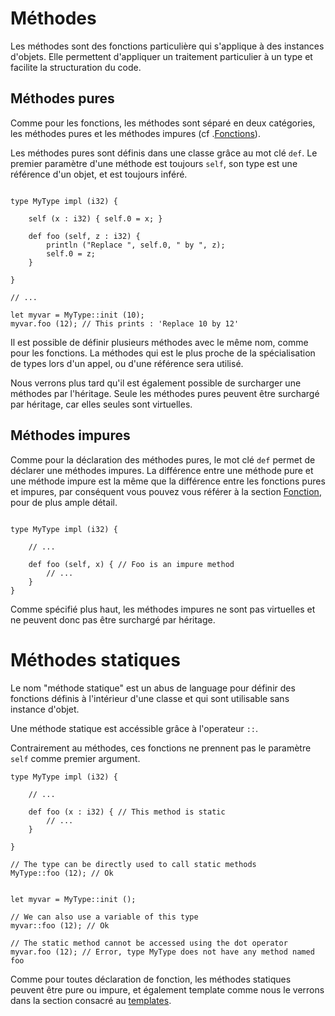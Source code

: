 # Méthodes

Les méthodes sont des fonctions particulière qui s'applique à des instances d'objets. Elle permettent d'appliquer un traitement particulier à un type et facilite la structuration du code.

## Méthodes pures

Comme pour les fonctions, les méthodes sont séparé en deux catégories, les méthodes pures et les méthodes impures (cf .[Fonctions](../../fonctions/main.md)).

Les méthodes pures sont définis dans une classe grâce au mot clé `def`. Le premier paramètre d'une méthode est toujours `self`, son type est une référence d'un objet, et est toujours inféré.

```ymir

type MyType impl (i32) {

	self (x : i32) { self.0 = x; }
	
	def foo (self, z : i32) {
		println ("Replace ", self.0, " by ", z);
		self.0 = z;
	}

}

// ...

let myvar = MyType::init (10);
myvar.foo (12); // This prints : 'Replace 10 by 12'

```

Il est possible de définir plusieurs méthodes avec le même nom, comme
pour les fonctions. La méthodes qui est le plus proche de la
spécialisation de types lors d'un appel, ou d'une référence sera
utilisé.

Nous verrons plus tard qu'il est également possible de surcharger une méthodes par l'héritage.
Seule les méthodes pures peuvent être surchargé par héritage, car elles seules sont virtuelles.


## Méthodes impures

Comme pour la déclaration des méthodes pures, le mot clé `def` permet de déclarer une méthodes impures. La différence entre une méthode pure et une méthode impure est la même que la différence entre les fonctions pures et impures, par conséquent vous pouvez vous référer à la section [Fonction](../../fonctions/main.md), pour de plus ample détail.

```ymir

type MyType impl (i32) {

	// ...
	
	def foo (self, x) { // Foo is an impure method
		// ...
	}	
}
```

Comme spécifié plus haut, les méthodes impures ne sont pas virtuelles et ne peuvent donc pas être surchargé par héritage.


# Méthodes statiques

Le nom "méthode statique" est un abus de language pour définir des fonctions définis à l'intérieur d'une classe et qui sont utilisable sans instance d'objet.

Une méthode statique est accéssible grâce à l'operateur `::`.

Contrairement au méthodes, ces fonctions ne prennent pas le paramètre `self` comme premier argument.

```ymir
type MyType impl (i32) {

	// ...
	
	def foo (x : i32) { // This method is static
		// ...
	}

}

// The type can be directly used to call static methods
MyType::foo (12); // Ok


let myvar = MyType::init ();

// We can also use a variable of this type 
myvar::foo (12); // Ok

// The static method cannot be accessed using the dot operator
myvar.foo (12); // Error, type MyType does not have any method named foo
```

Comme pour toutes déclaration de fonction, les méthodes statiques peuvent être pure ou impure, et également template comme nous le verrons dans la section consacré au [templates](../../templates/fonctions.md).


